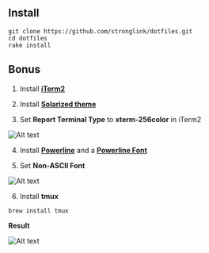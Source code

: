 ## Install

```
git clone https://github.com/stronglink/dotfiles.git
cd dotfiles
rake install
```

## Bonus
1. Install [**iTerm2**](http://www.iterm2.com/#/section/downloads)

2. Install [**Solarized theme**](https://github.com/altercation/solarized/tree/master/iterm2-colors-solarized)

3. Set **Report Terminal Type** to **xterm-256color** in iTerm2

![Alt text](http://i.imgur.com/BFPSljt.png)

4. Install [**Powerline**](http://powerline.readthedocs.org/en/latest/installation/osx.html) and a [**Powerline Font**](https://github.com/Lokaltog/powerline-fonts)

5. Set **Non-ASCII Font**

![Alt text](http://i.imgur.com/zVOObHq.png)


6. Install **tmux**

```
brew install tmux
```

**Result**

![Alt text](http://i.imgur.com/20Cq9hQ.png)
